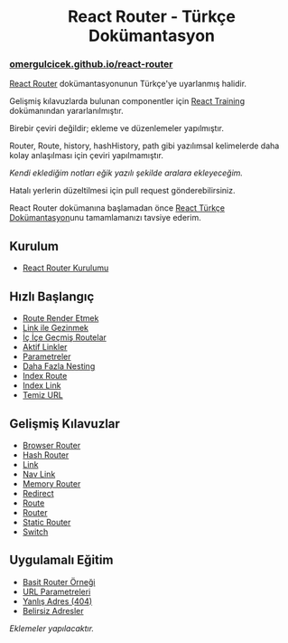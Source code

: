 <h1 align="center">React Router - Türkçe Dokümantasyon</h1>

<h3><a href="https://omergulcicek.github.io/react-router/">omergulcicek.github.io/react-router</a></h3>

<a href="https://github.com/reactjs/react-router-tutorial">React Router</a> dokümantasyonunun Türkçe'ye uyarlanmış halidir.

Gelişmiş kılavuzlarda bulunan componentler için <a href="https://reacttraining.com/react-router/">React Training</a> dokümanından yararlanılmıştır.

Birebir çeviri değildir; ekleme ve düzenlemeler yapılmıştır.

Router, Route, history, hashHistory, path gibi yazılımsal kelimelerde daha kolay anlaşılması için çeviri yapılmamıştır.

<i>Kendi eklediğim notları eğik yazılı şekilde aralara ekleyeceğim.</i>

Hatalı yerlerin düzeltilmesi için pull request gönderebilirsiniz.

React Router dokümanına başlamadan önce <a href="https://github.com/omergulcicek/reactjs">React Türkçe Dokümantasyon</a>unu tamamlamanızı tavsiye ederim.

<h2>Kurulum</h2>

- <a href="https://omergulcicek.github.io/react-router/kurulum/react-router-kurulumu">React Router Kurulumu</a>

<h2>Hızlı Başlangıç</h2>

- <a href="https://omergulcicek.github.io/react-router/hizli-baslangic/route-render-etmek">Route Render Etmek</a>
- <a href="https://omergulcicek.github.io/react-router/hizli-baslangic/link-ile-gezinmek">Link ile Gezinmek</a>
- <a href="https://omergulcicek.github.io/react-router/hizli-baslangic/ic-ice-gecmis-routelar">İç İçe Geçmiş Routelar</a>
- <a href="https://omergulcicek.github.io/react-router/hizli-baslangic/aktif-linkler">Aktif Linkler</a>
- <a href="https://omergulcicek.github.io/react-router/hizli-baslangic/parametreler">Parametreler</a>
- <a href="https://omergulcicek.github.io/react-router/hizli-baslangic/daha-fazla-nesting">Daha Fazla Nesting</a>
- <a href="https://omergulcicek.github.io/react-router/hizli-baslangic/index-route">Index Route</a>
- <a href="https://omergulcicek.github.io/react-router/hizli-baslangic/index-link">Index Link</a>
- <a href="https://omergulcicek.github.io/react-router/hizli-baslangic/temiz-url">Temiz URL</a>

<h2>Gelişmiş Kılavuzlar</h2>

- <a href="https://omergulcicek.github.io/react-router/gelismis-kilavuzlar/browser-router">Browser Router</a>
- <a href="https://omergulcicek.github.io/react-router/gelismis-kilavuzlar/hash-router">Hash Router</a>
- <a href="https://omergulcicek.github.io/react-router/gelismis-kilavuzlar/link">Link</a>
- <a href="https://omergulcicek.github.io/react-router/gelismis-kilavuzlar/nav-link">Nav Link</a>
- <a href="https://omergulcicek.github.io/react-router/gelismis-kilavuzlar/memory-router">Memory Router</a>
- <a href="https://omergulcicek.github.io/react-router/gelismis-kilavuzlar/redirect">Redirect</a>
- <a href="https://omergulcicek.github.io/react-router/gelismis-kilavuzlar/route">Route</a>
- <a href="https://omergulcicek.github.io/react-router/gelismis-kilavuzlar/router">Router</a>
- <a href="https://omergulcicek.github.io/react-router/gelismis-kilavuzlar/static-router">Static Router</a>
- <a href="https://omergulcicek.github.io/react-router/gelismis-kilavuzlar/switch">Switch</a>

<h2>Uygulamalı Eğitim</h2>

- <a href="https://omergulcicek.github.io/react-router/uygulamali-egitim/basit-router-ornegi">Basit Router Örneği</a>
- <a href="https://omergulcicek.github.io/react-router/uygulamali-egitim/url-parametreleri">URL Parametreleri</a>
- <a href="https://omergulcicek.github.io/react-router/uygulamali-egitim/yanlis-adres-404">Yanlış Adres (404)</a>
- <a href="https://omergulcicek.github.io/react-router/uygulamali-egitim/belirsiz-adres">Belirsiz Adresler</a>

<i>Eklemeler yapılacaktır.</i>
